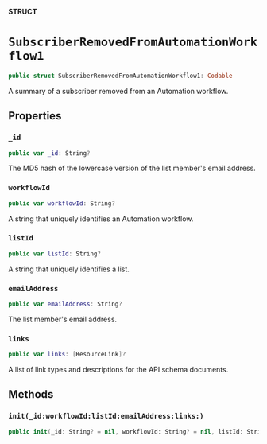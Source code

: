 **STRUCT**

# `SubscriberRemovedFromAutomationWorkflow1`

```swift
public struct SubscriberRemovedFromAutomationWorkflow1: Codable
```

A summary of a subscriber removed from an Automation workflow.

## Properties
### `_id`

```swift
public var _id: String?
```

The MD5 hash of the lowercase version of the list member&#x27;s email address.

### `workflowId`

```swift
public var workflowId: String?
```

A string that uniquely identifies an Automation workflow.

### `listId`

```swift
public var listId: String?
```

A string that uniquely identifies a list.

### `emailAddress`

```swift
public var emailAddress: String?
```

The list member&#x27;s email address.

### `links`

```swift
public var links: [ResourceLink]?
```

A list of link types and descriptions for the API schema documents.

## Methods
### `init(_id:workflowId:listId:emailAddress:links:)`

```swift
public init(_id: String? = nil, workflowId: String? = nil, listId: String? = nil, emailAddress: String? = nil, links: [ResourceLink]? = nil)
```
